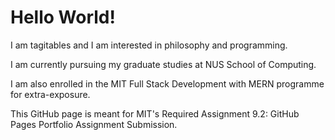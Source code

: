 <html lang="en">
  <head>
    <meta charset="utf-8">
    <meta name="viewport" content="width=device-width, initial-scale=1">
  </head>
  
  <body>
   <h1>Hello World!</h1>
    <p>I am tagitables and I am interested in philosophy and programming.</p>
    <p>I am currently pursuing my graduate studies at NUS School of Computing.</p>
    <p>I am also enrolled in the MIT Full Stack Development with MERN programme for extra-exposure.
    <p>This GitHub page is meant for MIT's Required Assignment 9.2: GitHub Pages Portfolio Assignment Submission.</p>
  </body>
</html>

<!---
tagitables/tagitables is a ✨ special ✨ repository because its `README.md` (this file) appears on your GitHub profile.
You can click the Preview link to take a look at your changes.

In the ever-evolving software development lanscape, traditional system development life cycle model provided a structured approach, today's software creation involves dynamic concepts such as quality assurance, quality engineering, and intelligent testing while leveraging the power of the cloud, big data, and machine learning ... 

--->

